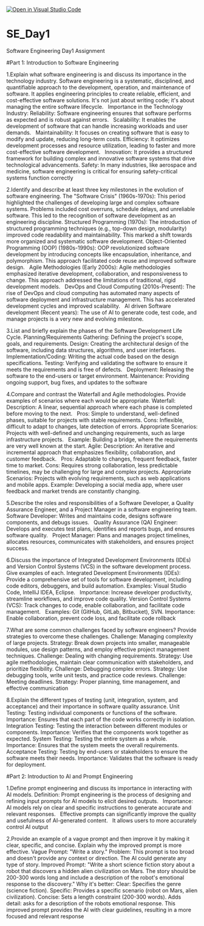 [![Open in Visual Studio Code](https://classroom.github.com/assets/open-in-vscode-2e0aaae1b6195c2367325f4f02e2d04e9abb55f0b24a779b69b11b9e10269abc.svg)](https://classroom.github.com/online_ide?assignment_repo_id=18473736&assignment_repo_type=AssignmentRepo)
# SE_Day1
Software Engineering Day1 Assignment

#Part 1: Introduction to Software Engineering

1.Explain what software engineering is and discuss its importance in the technology industry.
Software engineering is a systematic, disciplined, and quantifiable approach to the development, operation, and maintenance of software. It applies engineering principles to create reliable, efficient, and cost-effective software solutions. It's not just about writing code; it's about managing the entire software lifecycle.   
Importance in the Technology Industry:
Reliability: Software engineering ensures that software performs as expected and is robust against errors.   
Scalability: It enables the development of software that can handle increasing workloads and user demands.   
Maintainability: It focuses on creating software that is easy to modify and update, reducing long-term costs.
Efficiency: It optimizes development processes and resource utilization, leading to faster and more cost-effective software development.   
Innovation: It provides a structured framework for building complex and innovative software systems that drive technological advancements.
Safety: In many industries, like aerospace and medicine, software engineering is critical for ensuring safety-critical systems function correctly

2.Identify and describe at least three key milestones in the evolution of software engineering.
The "Software Crisis" (1960s-1970s):
This period highlighted the challenges of developing large and complex software systems. Problems included cost overruns, schedule delays, and unreliable software. This led to the recognition of software development as an engineering discipline.
Structured Programming (1970s):
The introduction of structured programming techniques (e.g., top-down design, modularity) improved code readability and maintainability. This marked a shift towards more organized and systematic software development.
Object-Oriented Programming (OOP) (1980s-1990s):
OOP revolutionized software development by introducing concepts like encapsulation, inheritance, and polymorphism. This approach facilitated code reuse and improved software design.   
Agile Methodologies (Early 2000s):
Agile methodologies emphasized iterative development, collaboration, and responsiveness to change. This approach addressed the limitations of traditional, rigid development models.   
DevOps and Cloud Computing (2010s-Present):
The rise of DevOps and cloud computing has automated many aspects of software deployment and infrastructure management. This has accelerated development cycles and improved scalability.  
AI driven Software development (Recent years):
The use of AI to generate code, test code, and manage projects is a very new and evolving milestone.

3.List and briefly explain the phases of the Software Development Life Cycle.
Planning/Requirements Gathering:
Defining the project's scope, goals, and requirements.
Design:
Creating the architectural design of the software, including data structures, algorithms, and user interfaces.   
Implementation/Coding:
Writing the actual code based on the design specifications.
Testing:
Verifying and validating the software to ensure it meets the requirements and is free of defects.   
Deployment:
Releasing the software to the end-users or target environment.
Maintenance:
Providing ongoing support, bug fixes, and updates to the software

4.Compare and contrast the Waterfall and Agile methodologies. Provide examples of scenarios where each would be appropriate.
Waterfall:
Description: A linear, sequential approach where each phase is completed before moving to the next.   
Pros: Simple to understand, well-defined phases, suitable for projects with stable requirements.
Cons: Inflexible, difficult to adapt to changes, late detection of errors.
Appropriate Scenarios: Projects with well-defined and unchanging requirements, such as large infrastructure projects.   
Example: Building a bridge, where the requirements are very well known at the start.
Agile:
Description: An iterative and incremental approach that emphasizes flexibility, collaboration, and customer feedback.   
Pros: Adaptable to changes, frequent feedback, faster time to market.
Cons: Requires strong collaboration, less predictable timelines, may be challenging for large and complex projects.
Appropriate Scenarios: Projects with evolving requirements, such as web applications and mobile apps.
Example: Developing a social media app, where user feedback and market trends are constantly changing.

5.Describe the roles and responsibilities of a Software Developer, a Quality Assurance Engineer, and a Project Manager in a software engineering team.
Software Developer:
Writes and maintains code, designs software components, and debugs issues.   
Quality Assurance (QA) Engineer:
Develops and executes test plans, identifies and reports bugs, and ensures software quality.   
Project Manager:
Plans and manages project timelines, allocates resources, communicates with stakeholders, and ensures project success.

6.Discuss the importance of Integrated Development Environments (IDEs) and Version Control Systems (VCS) in the software development process. Give examples of each.
Integrated Development Environments (IDEs):
Provide a comprehensive set of tools for software development, including code editors, debuggers, and build automation.
Examples: Visual Studio Code, IntelliJ IDEA, Eclipse.   
Importance: Increase developer productivity, streamline workflows, and improve code quality.
Version Control Systems (VCS):
Track changes to code, enable collaboration, and facilitate code management.   
Examples: Git (GitHub, GitLab, Bitbucket), SVN.
Importance: Enable collaboration, prevent code loss, and facilitate code rollback

7.What are some common challenges faced by software engineers? Provide strategies to overcome these challenges.
Challenge: Managing complexity of large projects.
Strategy: Break down projects into smaller, manageable modules, use design patterns, and employ effective project management techniques.
Challenge: Dealing with changing requirements.
Strategy: Use agile methodologies, maintain clear communication with stakeholders, and prioritize flexibility.
Challenge: Debugging complex errors.
Strategy: Use debugging tools, write unit tests, and practice code reviews.
Challenge: Meeting deadlines.
Strategy: Proper planning, time management, and effective communication

8.Explain the different types of testing (unit, integration, system, and acceptance) and their importance in software quality assurance.
Unit Testing:
Testing individual components or functions of the software.
Importance: Ensures that each part of the code works correctly in isolation.
Integration Testing:
Testing the interaction between different modules or components.
Importance: Verifies that the components work together as expected.
System Testing:
Testing the entire system as a whole.
Importance: Ensures that the system meets the overall requirements.
Acceptance Testing:
Testing by end-users or stakeholders to ensure the software meets their needs.
Importance: Validates that the software is ready for deployment.

#Part 2: Introduction to AI and Prompt Engineering


1.Define prompt engineering and discuss its importance in interacting with AI models.
Definition: Prompt engineering is the process of designing and refining input prompts for AI models to elicit desired outputs.   
Importance:
AI models rely on clear and specific instructions to generate accurate and relevant responses.   
Effective prompts can significantly improve the quality and usefulness of AI-generated content.   
It allows users to more accurately control AI output

2.Provide an example of a vague prompt and then improve it by making it clear, specific, and concise. Explain why the improved prompt is more effective.
Vague Prompt: "Write a story."
Problem: This prompt is too broad and doesn't provide any context or direction. The AI could generate any type of story.
Improved Prompt: "Write a short science fiction story about a robot that discovers a hidden alien civilization on Mars. The story should be 200-300 words long and include a description of the robot's emotional response to the discovery."
Why it's better:
Clear: Specifies the genre (science fiction).
Specific: Provides a specific scenario (robot on Mars, alien civilization).
Concise: Sets a length constraint (200-300 words).
Adds detail: asks for a description of the robots emotional response.
This improved prompt provides the AI with clear guidelines, resulting in a more focused and relevant response
